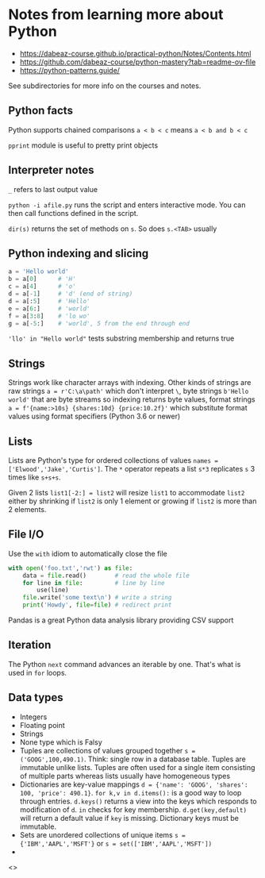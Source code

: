 # Notes from learning more about Python

* https://dabeaz-course.github.io/practical-python/Notes/Contents.html
* https://github.com/dabeaz-course/python-mastery?tab=readme-ov-file
* https://python-patterns.guide/

See subdirectories for more info on the courses and notes.

## Python facts

Python supports chained comparisons `a < b < c` means `a < b and b < c`

`pprint` module is useful to pretty print objects

## Interpreter notes

`_` refers to last output value

`python -i afile.py` runs the script and enters interactive mode. You can then call functions defined in the script.

`dir(s)` returns the set of methods on `s`. So does `s.<TAB>` usually
## Python indexing and slicing

```python
a = 'Hello world'
b = a[0]      # 'H'
c = a[4]      # 'o'
d = a[-1]     # 'd' (end of string)
d = a[:5]     # 'Hello'
e = a[6:]     # 'world'
f = a[3:8]    # 'lo wo'
g = a[-5:]    # 'world', 5 from the end through end
```
`'llo' in "Hello world"` tests substring membership and returns true

## Strings

Strings work like character arrays with indexing. Other kinds of strings are raw strings `a = r'C:\a\path'` which don't interpret `\`, byte strings `b'Hello world'` that are byte streams so indexing returns byte values, format strings `a = f'{name:>10s} {shares:10d} {price:10.2f}'` which substitute format values using format specifiers (Python 3.6 or newer)

## Lists

Lists are Python's type for ordered collections of values `names = ['Elwood','Jake','Curtis']`. The `*` operator repeats a list `s*3` replicates `s` 3 times like `s+s+s`.

Given 2 lists `list1[-2:] = list2` will resize `list1` to accommodate `list2` either by shrinking if `list2` is only 1 element or growing if `list2` is more than 2 elements.

## File I/O

Use the `with` idiom to automatically close the file

```python
with open('foo.txt','rwt') as file:
    data = file.read()        # read the whole file
    for line in file:         # line by line
        use(line)
    file.write('some text\n') # write a string
    print('Howdy', file=file) # redirect print
```

Pandas is a great Python data analysis library providing CSV support

## Iteration

The Python `next` command advances an iterable by one. That's what is used in `for` loops.

## Data types

* Integers
* Floating point
* Strings
* None type which is Falsy
* Tuples are collections of values grouped together `s = ('GOOG',100,490.1)`. Think: single row in a database table. Tuples are immutable unlike lists. Tuples are often used for a single item consisting of multiple parts whereas lists usually have homogeneous types
* Dictionaries are key-value mappings `d = {'name': 'GOOG', 'shares': 100, 'price': 490.1}`. `for k,v in d.items():` is a good way to loop through entries. `d.keys()` returns a view into the keys which responds to modification of `d`. `in` checks for key membership. `d.get(key,default)` will return a default value if `key` is missing. Dictionary keys must be immutable.
* Sets are unordered collections of unique items `s = {'IBM','AAPL','MSFT'}` or `s = set(['IBM','AAPL','MSFT'])`
*

<>
